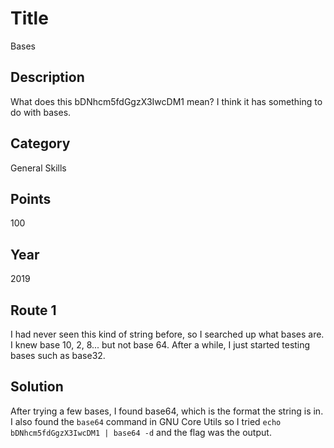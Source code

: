 # Title
Bases

## Description
What does this bDNhcm5fdGgzX3IwcDM1 mean? I think it has something to do with bases.

## Category
General Skills

## Points
100

## Year
2019

## Route 1
I had never seen this kind of string before, so I searched up what bases are. I knew base 10, 2, 8... but not base 64. After a while, I just started testing bases such as base32.

## Solution
After trying a few bases, I found base64, which is the format the string is in. I also found the `base64` command in GNU Core Utils so I tried `echo bDNhcm5fdGgzX3IwcDM1 | base64 -d` and the flag was the output.

